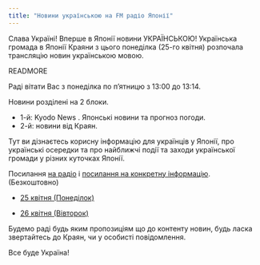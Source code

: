 ```yaml
---
title: "Новини українською на FM радіо Японії"
---
```


Слава Україні! Вперше в Японії новини УКРАЇНСЬКОЮ! Українська громада в Японії Краяни з цього понеділка (25-го квітня)
розпочала трансляцію новин українською мовою.

READMORE

Раді вітати Вас з понеділка по п’ятницю з  13:00 до 13:14.

Новини розділені на 2 блоки.

- 1-й: Kyodo News . Японські  новини та прогноз погоди.
- 2-й: новини від Краян.

Тут ви дізнаєтесь корисну інформацію для українців у Японії, про
українські осередки та про найближчі події та заходи української громади
у різних куточках Японії.

Посилання [на радіо](https://www.interfm.co.jp/timetable) і [посилання
на конкретну інформацію](https://www.interfm.co.jp/timetable). (Безкоштовно)

- [25 квітня (Понеділок)](https://www.interfm.co.jp/news/single/newsinukr04252022)

- [26 квітня (Вівторок)](https://www.interfm.co.jp/news/single/newsinukr04262022)

Будемо раді будь яким пропозиціям що до контенту новин, будь ласка
звертайтесь до Краян, чи у особисті повідомлення.

Все буде Україна!
